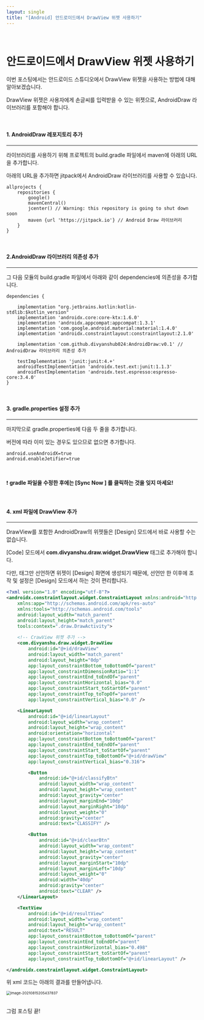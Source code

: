 ```yaml
---
layout: single
title: "[Android] 안드로이드에서 DrawView 위젯 사용하기"
---
```


<br>

# 안드로이드에서 DrawView 위젯 사용하기

이번 포스팅에서는 안드로이드 스튜디오에서 DrawView 위젯을 사용하는 방법에 대해 알아보겠습니다. 

DrawView 위젯은 사용자에게 손글씨를 입력받을 수 있는 위젯으로, AndroidDraw 라이브러리를 포함해야 합니다. 

<br>

#### 1. AndroidDraw 레포지토리 추가

---

라이브러리를 사용하기 위해 프로젝트의 build.gradle 파일에서 maven에 아래의 URL을 추가합니다. 

아래의 URL을 추가하면 jitpack에서 AndroidDraw 라이브러리를 사용할 수 있습니다. 

```xml-dtd
allprojects {
    repositories {
        google()
        mavenCentral()
        jcenter() // Warning: this repository is going to shut down soon
        maven {url 'https://jitpack.io'} // Android Draw 라이브러리
    }
}
```

<br>

#### 2.AndroidDraw 라이브러리 의존성 추가

---

그 다음 모듈의 build.gradle 파일에서 아래와 같이 dependencies에 의존성을 추가합니다. 

```xml-dtd
dependencies {

    implementation "org.jetbrains.kotlin:kotlin-stdlib:$kotlin_version"
    implementation 'androidx.core:core-ktx:1.6.0'
    implementation 'androidx.appcompat:appcompat:1.3.1'
    implementation 'com.google.android.material:material:1.4.0'
    implementation 'androidx.constraintlayout:constraintlayout:2.1.0'

    implementation 'com.github.divyanshub024:AndroidDraw:v0.1' // AndroidDraw 라이브러리 의존성 추가

    testImplementation 'junit:junit:4.+'
    androidTestImplementation 'androidx.test.ext:junit:1.1.3'
    androidTestImplementation 'androidx.test.espresso:espresso-core:3.4.0'
}
```

<br>

#### 3. gradle.properties 설정 추가

---

마지막으로 gradle.properties에 다음 두 줄을 추가합니다. 

버전에 따라 이미 있는 경우도 있으므로 없으면 추가합니다. 

```xml-dtd
android.useAndroidX=true
android.enableJetifier=true
```

<br>

❗ **gradle 파일을 수정한 후에는 [Sync Now ] 를 클릭하는 것을 잊지 마세요!**

<br>

#### 4. xml 파일에 DrawView 추가

---

DrawView를 포함한 AndroidDraw의 위젯들은 [Design] 모드에서 바로 사용할 수는 없습니다. 

[Code] 모드에서 **com.divyanshu.draw.widget.DrawView** 태그로 추가해야 합니다. 

다만, 태그만 선언하면 위젯이 [Design] 화면에 생성되기 때문에, 선언만 한 이후에 조작 및 설정은 [Design] 모드에서 하는 것이 편리합니다. 

```xml
<?xml version="1.0" encoding="utf-8"?>
<androidx.constraintlayout.widget.ConstraintLayout xmlns:android="http://schemas.android.com/apk/res/android"
    xmlns:app="http://schemas.android.com/apk/res-auto"
    xmlns:tools="http://schemas.android.com/tools"
    android:layout_width="match_parent"
    android:layout_height="match_parent"
    tools:context=".draw.DrawActivity">
		
  	<!-- CrawView 위젯 추가 -->
    <com.divyanshu.draw.widget.DrawView
        android:id="@+id/drawView"
        android:layout_width="match_parent"
        android:layout_height="0dp"
        app:layout_constraintBottom_toBottomOf="parent"
        app:layout_constraintDimensionRatio="1:1"
        app:layout_constraintEnd_toEndOf="parent"
        app:layout_constraintHorizontal_bias="0.0"
        app:layout_constraintStart_toStartOf="parent"
        app:layout_constraintTop_toTopOf="parent"
        app:layout_constraintVertical_bias="0.0" />

    <LinearLayout
        android:id="@+id/linearLayout"
        android:layout_width="wrap_content"
        android:layout_height="wrap_content"
        android:orientation="horizontal"
        app:layout_constraintBottom_toBottomOf="parent"
        app:layout_constraintEnd_toEndOf="parent"
        app:layout_constraintStart_toStartOf="parent"
        app:layout_constraintTop_toBottomOf="@+id/drawView"
        app:layout_constraintVertical_bias="0.316">

        <Button
            android:id="@+id/classifyBtn"
            android:layout_width="wrap_content"
            android:layout_height="wrap_content"
            android:layout_gravity="center"
            android:layout_marginEnd="10dp"
            android:layout_marginRight="10dp"
            android:layout_weight="0"
            android:gravity="center"
            android:text="CLASSIFY" />

        <Button
            android:id="@+id/clearBtn"
            android:layout_width="wrap_content"
            android:layout_height="wrap_content"
            android:layout_gravity="center"
            android:layout_marginStart="10dp"
            android:layout_marginLeft="10dp"
            android:layout_weight="0"
            android:width="40dp"
            android:gravity="center"
            android:text="CLEAR" />
    </LinearLayout>

    <TextView
        android:id="@+id/resultView"
        android:layout_width="wrap_content"
        android:layout_height="wrap_content"
        android:text="RESULT"
        app:layout_constraintBottom_toBottomOf="parent"
        app:layout_constraintEnd_toEndOf="parent"
        app:layout_constraintHorizontal_bias="0.498"
        app:layout_constraintStart_toStartOf="parent"
        app:layout_constraintTop_toBottomOf="@+id/linearLayout" />

</androidx.constraintlayout.widget.ConstraintLayout>
```

위 xml 코드는 아래의 결과를 만들어냅니다. 

<img src="https://user-images.githubusercontent.com/70505378/129478897-b1d24645-c719-463b-905d-c0932c232c88.png" alt="image-20210815205437837" style="zoom:67%;" />

<br>

<br>

그럼 포스팅 끝!
